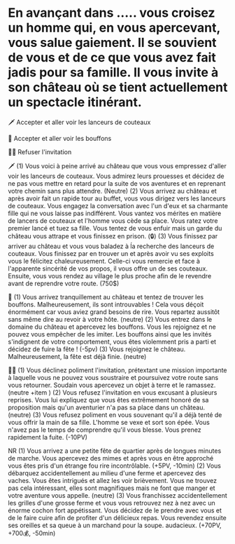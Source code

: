 # En avançant dans ..... vous croisez un homme qui, en vous apercevant, vous salue gaiement. Il se souvient de vous et de ce que vous avez fait jadis pour sa famille. Il vous invite à son château où se tient actuellement un spectacle itinérant.

🗡 Accepter et aller voir les lanceurs de couteaux

🤡 Accepter et aller voir les bouffons

🙅‍♂️ Refuser l'invitation

🗡
(1) Vous voici à peine arrivé au château que vous vous empressez d'aller voir les lanceurs de couteaux. Vous admirez leurs prouesses et décidez de ne pas vous mettre en retard pour la suite de vos aventures et en reprenant votre chemin sans plus attendre.
(Neutre)
(2) Vous arrivez au château et après avoir fait un rapide tour au buffet, vous vous dirigez vers les lanceurs de couteaux. Vous engagez la conversation avec l'un d'eux et sa charmante fille qui ne vous laisse pas indifférent. Vous vantez vos mérites en matière de lancers de couteaux et l'homme vous cède sa place. Vous ratez votre premier lancé et tuez sa fille. Vous tentez de vous enfuir mais un garde du château vous attrape et vous finissez en prison. 
(🔒)
(3) Vous finissez par arriver au château et vous vous baladez à ĺa recherche des lanceurs de couteaux. Vous finissez par en trouver un et après avoir vu ses exploits vous le félicitez chaleureusement. Celle-ci vous remercie et face à l'apparente sincérité de vos propos, il vous offre un de ses couteaux. Ensuite, vous vous rendez au village le plus proche afin de le revendre avant de reprendre votre route.
(750$)

🤡
(1) Vous arrivez tranquillement au château et tentez de trouver les bouffons. Malheureusement, ils sont introuvables ! Cela vous déçoit énormément car vous aviez grand besoins de rire. Vous repartez aussitôt sans même dire au revoir à votre hôte.
(neutre)
(2) Vous entrez dans le domaine du château et apercevez les bouffons. Vous les rejoignez et ne pouvez vous empêcher de les imiter. Les bouffons ainsi que les invités s'indignent de votre comportement, vous êtes violemment pris a parti et décidez de fuire la fête ! 
(-5pv)
(3) Vous rejoignez le château. Malheureusement, la fête est déjà finie. 
(neutre)

🙅‍♂️
(1) Vous déclinez poliment l'invitation, prétextant une mission importante à laquelle vous ne pouvez vous soustraire et poursuivez votre route sans vous retourner. Soudain vous apercevez un objet à terre et le ramassez.
(neutre +item )
(2) Vous refusez l'invitation en vous excusant à plusieurs reprises. Vous lui expliquez que vous êtes extrêmement honoré de sa proposition mais qu'un aventurier n'a pas sa place dans un château.  
(neutre)
(3) Vous refusez poliment en vous souvenant qu'il a déjà tenté de vous offrir la main de sa fille. L'homme se vexe et sort son épée. Vous n'avez pas le temps de comprendre qu'il vous blesse. Vous prenez rapidement la fuite.
(-10PV)

NR
(1) Vous arrivez a une petite fête de quartier après de longues minutes de marche. Vous apercevez des mimes et après vous en être approché vous êtes pris d'un étrange fou rire incontrôlable. 
(+5PV, -10min)
(2) Vous débarquez accidentellement au milieu d'une ferme et apercevez des vaches. Vous êtes intrigués et allez les voir brièvement. Vous ne trouvez pas cela intéressant, elles sont magnifiques mais ne font que manger et votre aventure vous appelle. 
(neutre)
(3) Vous franchissez accidentellement les grilles d'une grosse ferme et vous vous retrouvez nez à nez avec un énorme cochon fort appétissant. Vous décidez de le prendre avec vous et de le faire cuire afin de profiter d'un délicieux repas. Vous revendez ensuite ses oreilles et sa queue à un marchand pour la soupe. audacieux.
(+70PV, +700💰, -50min)
